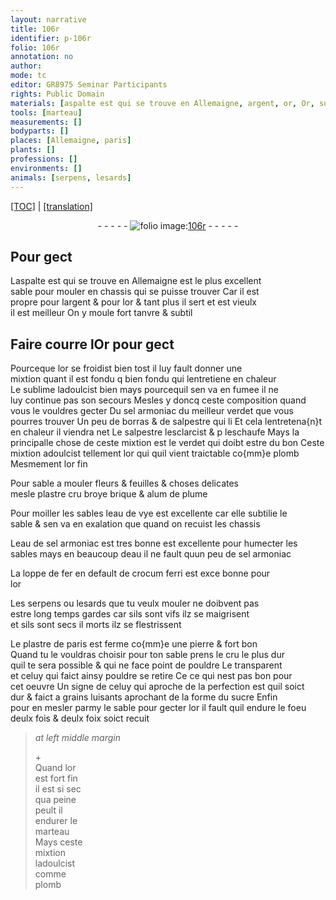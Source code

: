 ```yaml
---
layout: narrative
title: 106r
identifier: p-106r
folio: 106r
annotation: no
author:
mode: tc
editor: GR8975 Seminar Participants
rights: Public Domain
materials: [aspalte est qui se trouve en Allemaigne, argent, or, Or, sublime, sel armoniac, verdet, borras, salpestre, plomb, or fin, plastre cru broye, brique, alum de plume, eau de vye, eau de sel armoniac, eau, fer, crocum ferri, plastre de paris, pierre, sucre]
tools: [marteau]
measurements: []
bodyparts: []
places: [Allemaigne, paris]
plants: []
professions: []
environments: []
animals: [serpens, lesards]
---
```


<p><a href="{{ site.baseurl }}/diplomatic/">[TOC]</a> | <a href="{{ site.baseurl }}/_texts/p-106r_tl.md/">[translation]</a></p><div class="folio" align="center">- - - - - <a href="http://gallica.bnf.fr/ark:/12148/btv1b10500001g/f217.image" target="_blank"><img src="https://cu-mkp.github.io/2017-workshop-edition/assets/photo-icon.png" alt="folio image: " style="display:inline-block; margin-bottom:-3px;"/>106r</a> - - - - - </div>  
  

## Pour gect

 
L<span class="m">aspalte <span class="del">est</span> qui se trouve en <span class="pl">Allemaigne</span></span> est le plus excellent<br/> sable pour mouler en chassis qui se puisse trouver Car il est<br/> propre pour l<span class="m">argent</span> & pour l<span class="m">or</span> & tant plus il sert et est vieulx<br/> il est meilleur On y moule fort tanvre & subtil
 
 
  

## <span class="add">Faire courre l</span><span class="m">Or</span> pour gect

 
Pourceque l<span class="m">or</span> se froidist bien tost il luy fault donner une<br/> mixtion quant il est <span class="del">fondu q</span> bien fondu qui lentretiene en chaleur<br/> Le <span class="m">sublime</span> ladoulcist bien mays pourcequil sen va en fumee il ne<br/> luy continue pas son secours Mesles y doncq ceste composition quand<br/> vous le vouldres gecter Du <span class="m">sel armoniac</span> du meilleur <span class="m">verdet</span> que vous<br/> pourres trouver Un peu de <span class="m">borras</span> & de <span class="m">salpestre</span> <span class="del"><span class="add">qui li</span></span> Et cela lentretena{n}t<br/> en chaleur il viendra net <span class="add">Le <span class="m">salpestre</span> lesclarcist & <span class="del">p</span> leschaufe Mays la<br/> principalle chose de ceste mixtion est le <span class="m">verdet</span> qui doibt estre du bon Ceste<br/> mixtion adoulcist tellement l<span class="m">or</span> <span class="del">qui</span> quil vient traictable co{mm}e <span class="m">plomb</span> Mesmement l<span class="m">or fin</span></span>
 
Pour sable a mouler fleurs & feuilles & choses delicates<br/> mesle <span class="m">plastre cru broye</span> <span class="m">brique</span> & <span class="m">alum de plume</span>
 
Pour moiller les sables l<span class="m">eau de vye</span> est excellente car elle subtilie le<br/> sable & sen va en exalation <span class="del">que</span> quand on recuist les chassis
 
L<span class="m">eau de sel armoniac</span> est tres bonne est excellente pour humecter les<br/> sables mays en beaucoup d<span class="m">eau</span> il ne fault quun peu de <span class="m">sel armoniac</span>
 
La loppe de <span class="m">fer</span> en default de <span class="m">crocum ferri</span> est <span class="del">exce</span> bonne pour<br/> l<span class="m">or</span>
 
Les <span class="al">serpens</span> ou <span class="al">lesards</span> que tu veulx mouler ne doibvent pas<br/> estre long temps gardes car sils sont vifs ilz se maigrisent<br/> et sils sont <span class="del">secs il</span> morts ilz se flestrissent
 
Le <span class="m">plastre de <span class="pl">paris</span></span> est ferme co{mm}e une <span class="m">pierre</span> & fort bon<br/> Quand tu le vouldras choisir pour ton sable prens le cru le plus dur<br/> quil te sera possible & qui ne face point de pouldre Le transparent<br/> et celuy qui faict ainsy pouldre se retire <span class="del">Ce</span> ce qui nest pas bon pour<br/> cet oeuvre Un signe de celuy qui aproche de la perfection est quil soict<br/> dur & faict a grains luisants aprochant de la forme du <span class="m">sucre</span> Enfin<br/> pour en mesler parmy le sable pour gecter l<span class="m">or</span> il fault quil endure le foeu<br/> deulx fois & deulx foix soict recuit
 
> *at left middle margin*
> 
> 
>   \+<br/> Quand l<span class="m">or</span><br/> est fort fin<br/> il est si sec<br/> qua peine<br/> peult il<br/> endurer le<br/> <span class="tl">marteau</span><br/> Mays ceste<br/> mixtion<br/> ladoulcist<br/> comme<br/> <span class="m">plomb</span> 
 

